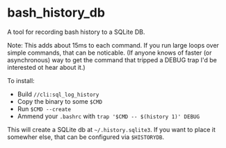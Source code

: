 # bash_history_db
A tool for recording bash history to a SQLite DB. 

Note: This adds about 15ms to each command.
If you run large loops over simple commands, that can be noticable.
(If anyone knows of faster (or asynchronous) way to get the command
that tripped a DEBUG trap I'd be interested ot hear about it.)

To install:

- Build `//cli:sql_log_history`
- Copy the binary to some `$CMD`
- Run `$CMD --create`
- Ammend your `.bashrc` with `trap '$CMD -- $(history 1)' DEBUG` 

This will create a SQLite db at `~/.history.sqlite3`.
If you want to place it somewher else, that can be configured via `$HISTORYDB`.